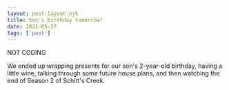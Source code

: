 ```yaml
---
layout: post-layout.njk
title: Son's birthday tomorrow!
date: 2021-05-27
tags: ['post']
---
```

<!-- Excerpt Start -->
NOT CODING
<!-- Excerpt End -->

We ended up wrapping presents for our son's 2-year-old birthday, having a little wine, talking through some future house plans, and then watching the end of Season 2 of Schitt's Creek.
